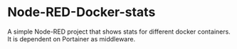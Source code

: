 # Node-RED-Docker-stats
A simple Node-RED project that shows stats for different docker containers. It is dependent on Portainer as middleware.
